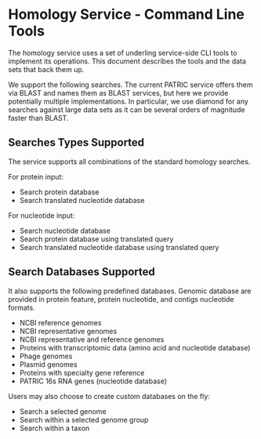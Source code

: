 # Homology Service - Command Line Tools

The homology service uses a set of underling service-side CLI tools to implement its operations. This document describes the tools and the data sets that back them up.

We support the following searches. The current PATRIC service offers them via BLAST and names them as BLAST services, but here we provide potentially multiple implementations. In particular, we use diamond for any searches against large data sets as it can be several orders of magnitude faster than BLAST.

## Searches Types Supported

The service supports all combinations of the standard homology searches.

For protein input:

- Search protein database
- Search translated nucleotide database

For nucleotide input:

- Search nucleotide database
- Search protein database using translated query
- Search translated nucleotide database using translated query

## Search Databases Supported

It also supports the following predefined databases. Genomic database are provided in protein feature, protein nucleotide, and contigs nucleotide formats. 

- NCBI reference genomes
- NCBI representative genomes
- NCBI representative and reference genomes
- Proteins with transcriptomic data (amino acid and nucleotide database)
- Phage genomes
- Plasmid genomes
- Proteins with specialty gene reference
- PATRIC 16s RNA genes (nucleotide database)

Users may also choose to create custom databases on the fly:

- Search a selected genome
- Search within a selected genome group
- Search within a taxon

